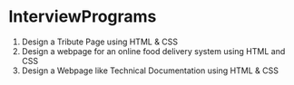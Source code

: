 # InterviewPrograms
1. Design a Tribute Page using HTML & CSS
2. Design a webpage for an online food delivery system using HTML and CSS
3. Design a Webpage like Technical Documentation using HTML & CSS
